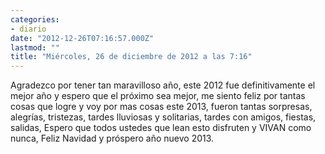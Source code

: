 ```yaml
---
categories:
- diario
date: "2012-12-26T07:16:57.000Z"
lastmod: ""
title: "Miércoles, 26 de diciembre de 2012 a las 7:16"
---
```


Agradezco por tener tan maravilloso año, este 2012 fue definitivamente el mejor año y espero que el próximo sea mejor, me siento feliz por tantas cosas que logre y voy por mas cosas este 2013, fueron tantas sorpresas, alegrías, tristezas, tardes lluviosas y solitarias, tardes con amigos, fiestas, salidas, Espero que todos ustedes que lean esto disfruten y VIVAN como nunca,  Feliz Navidad y próspero año nuevo 2013.